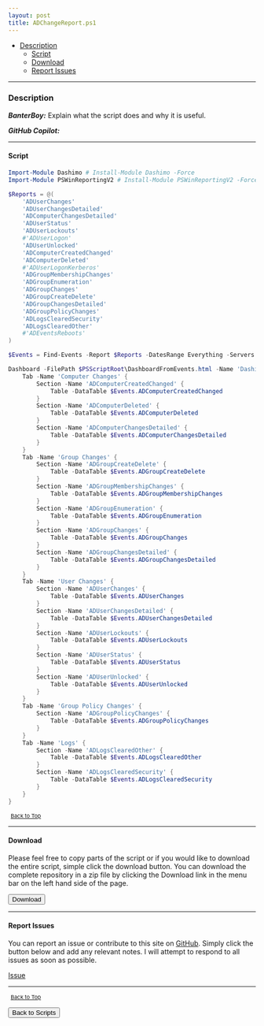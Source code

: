 ```yaml
---
layout: post
title: ADChangeReport.ps1
---
```


- [Description](#description)
  - [Script](#script)
  - [Download](#download)
  - [Report Issues](#report-issues)

---

### Description

**_BanterBoy:_** Explain what the script does and why it is useful.

**_GitHub Copilot:_**

---

#### Script

```powershell
Import-Module Dashimo # Install-Module Dashimo -Force
Import-Module PSWinReportingV2 # Install-Module PSWinReportingV2 -Force

$Reports = @(
    'ADUserChanges'
    'ADUserChangesDetailed'
    'ADComputerChangesDetailed'
    'ADUserStatus'
    'ADUserLockouts'
    #'ADUserLogon'
    'ADUserUnlocked'
    'ADComputerCreatedChanged'
    'ADComputerDeleted'
    #'ADUserLogonKerberos'
    'ADGroupMembershipChanges'
    'ADGroupEnumeration'
    'ADGroupChanges'
    'ADGroupCreateDelete'
    'ADGroupChangesDetailed'
    'ADGroupPolicyChanges'
    'ADLogsClearedSecurity'
    'ADLogsClearedOther'
    #'ADEventsReboots'
)

$Events = Find-Events -Report $Reports -DatesRange Everything -Servers 'DC01', 'DC02', 'DC03', 'DC04', 'DC05', 'DC06' -Verbose

Dashboard -FilePath $PSScriptRoot\DashboardFromEvents.html -Name 'Dashimo - FindEvents' -Show {
    Tab -Name 'Computer Changes' {
        Section -Name 'ADComputerCreatedChanged' {
            Table -DataTable $Events.ADComputerCreatedChanged
        }
        Section -Name 'ADComputerDeleted' {
            Table -DataTable $Events.ADComputerDeleted
        }
        Section -Name 'ADComputerChangesDetailed' {
            Table -DataTable $Events.ADComputerChangesDetailed
        }
    }
    Tab -Name 'Group Changes' {
        Section -Name 'ADGroupCreateDelete' {
            Table -DataTable $Events.ADGroupCreateDelete
        }
        Section -Name 'ADGroupMembershipChanges' {
            Table -DataTable $Events.ADGroupMembershipChanges
        }
        Section -Name 'ADGroupEnumeration' {
            Table -DataTable $Events.ADGroupEnumeration
        }
        Section -Name 'ADGroupChanges' {
            Table -DataTable $Events.ADGroupChanges
        }
        Section -Name 'ADGroupChangesDetailed' {
            Table -DataTable $Events.ADGroupChangesDetailed
        }
    }
    Tab -Name 'User Changes' {
        Section -Name 'ADUserChanges' {
            Table -DataTable $Events.ADUserChanges
        }
        Section -Name 'ADUserChangesDetailed' {
            Table -DataTable $Events.ADUserChangesDetailed
        }
        Section -Name 'ADUserLockouts' {
            Table -DataTable $Events.ADUserLockouts
        }
        Section -Name 'ADUserStatus' {
            Table -DataTable $Events.ADUserStatus
        }
        Section -Name 'ADUserUnlocked' {
            Table -DataTable $Events.ADUserUnlocked
        }
    }
    Tab -Name 'Group Policy Changes' {
        Section -Name 'ADGroupPolicyChanges' {
            Table -DataTable $Events.ADGroupPolicyChanges
        }
    }
    Tab -Name 'Logs' {
        Section -Name 'ADLogsClearedOther' {
            Table -DataTable $Events.ADLogsClearedOther
        }
        Section -Name 'ADLogsClearedSecurity' {
            Table -DataTable $Events.ADLogsClearedSecurity
        }
    }
}
```

<span style="font-size:11px;"><a href="#"><i class="fas fa-caret-up" aria-hidden="true" style="color: white; margin-right:5px;"></i>Back to Top</a></span>

---

#### Download

Please feel free to copy parts of the script or if you would like to download the entire script, simple click the download button. You can download the complete repository in a zip file by clicking the Download link in the menu bar on the left hand side of the page.

<button class="btn" type="submit" onclick="window.open('/PowerShell/scripts/activeDirectory/ADChangeReport.ps1')">
    <i class="fa fa-cloud-download-alt">
    </i>
        Download
</button>

---

#### Report Issues

You can report an issue or contribute to this site on <a href="https://github.com/BanterBoy/scripts-blog/issues">GitHub</a>. Simply click the button below and add any relevant notes. I will attempt to respond to all issues as soon as possible.

<!-- Place this tag where you want the button to render. -->

<a class="github-button" href="https://github.com/BanterBoy/scripts-blog/issues/new?title=ADChangeReport.ps1&body=There is a problem with this function. Please find details below." data-show-count="true" aria-label="Issue BanterBoy/scripts-blog on GitHub">Issue</a>

---

<span style="font-size:11px;"><a href="#"><i class="fas fa-caret-up" aria-hidden="true" style="color: white; margin-right:5px;"></i>Back to Top</a></span>

<a href="/menu/_pages/scripts.html">
    <button class="btn">
        <i class='fas fa-reply'>
        </i>
            Back to Scripts
    </button>
</a>

[1]: http://ecotrust-canada.github.io/markdown-toc
[2]: https://github.com/googlearchive/code-prettify
